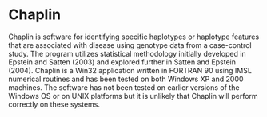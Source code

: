 # Chaplin
Chaplin is software for identifying specific haplotypes or haplotype features that are associated with disease using genotype data from a case-control study. The program utilizes statistical methodology initially developed in Epstein and Satten (2003) and explored further in Satten and Epstein (2004).   Chaplin is a Win32 application written in FORTRAN 90 using IMSL numerical routines and has been tested on both Windows XP and 2000 machines. The software has not been tested on earlier versions of the Windows OS or on UNIX platforms but it is unlikely that Chaplin will perform correctly on these systems.
